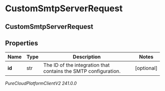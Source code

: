 # CustomSmtpServerRequest

## CustomSmtpServerRequest

## Properties

|Name | Type | Description | Notes|
|------------ | ------------- | ------------- | -------------|
| **id** | str | The ID of the integration that contains the SMTP configuration.  | [optional] |



_PureCloudPlatformClientV2 241.0.0_
